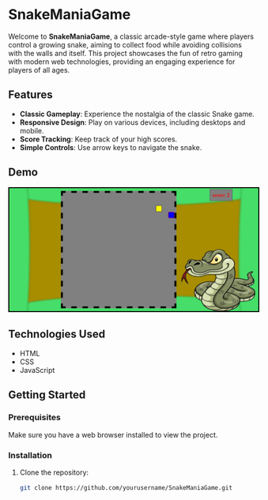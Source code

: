 # SnakeManiaGame

Welcome to **SnakeManiaGame**, a classic arcade-style game where players control a growing snake, aiming to collect food while avoiding collisions with the walls and itself. This project showcases the fun of retro gaming with modern web technologies, providing an engaging experience for players of all ages.



## Features

- **Classic Gameplay**: Experience the nostalgia of the classic Snake game.
- **Responsive Design**: Play on various devices, including desktops and mobile.
- **Score Tracking**: Keep track of your high scores.
- **Simple Controls**: Use arrow keys to navigate the snake.

## Demo

<div align="center">
    <img src="https://github.com/asadali756/SnakeMania/blob/master/snakemaniagame.JPG" alt="Courier Management System" style="border: 2px solid #000;"/>
</div>

## Technologies Used

- HTML
- CSS
- JavaScript

## Getting Started

### Prerequisites

Make sure you have a web browser installed to view the project.

### Installation

1. Clone the repository:
   ```bash
   git clone https://github.com/yourusername/SnakeManiaGame.git
